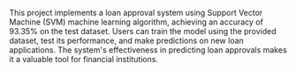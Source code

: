 This project implements a loan approval system using Support Vector Machine (SVM) machine learning algorithm, achieving an accuracy of 93.35% on the test dataset. Users can train the model using the provided dataset, test its performance, and make predictions on new loan applications. The system's effectiveness in predicting loan approvals makes it a valuable tool for financial institutions.
